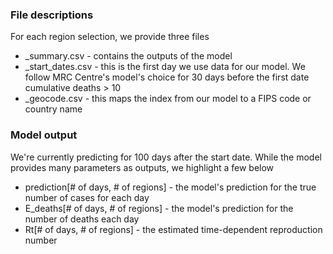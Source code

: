 ### File descriptions

For each region selection, we provide three files

* <region>_summary.csv - contains the outputs of the model
* <region>_start_dates.csv - this is the first day we use data for our model. We follow MRC Centre's model's choice for 30 days before the first date cumulative deaths > 10 
* <region>_geocode.csv - this maps the index from our model to a FIPS code or country name

### Model output

We're currently predicting for 100 days after the start date. While the model provides many parameters as outputs, we highlight a few below

* prediction[# of days, # of regions] - the model's prediction for the true number of cases for each day
* E_deaths[# of days, # of regions] - the model's prediction for the number of deaths each day 
* Rt[# of days, # of regions] - the estimated time-dependent reproduction number 
